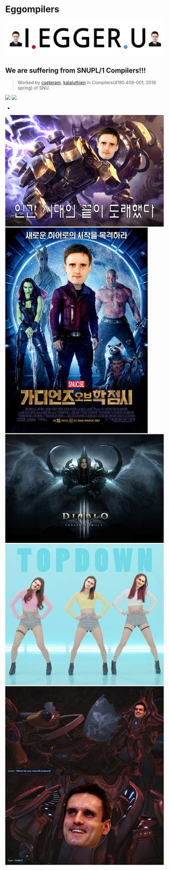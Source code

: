 # Eggompilers
![](https://github.com/cseteram/Eggompilers/blob/images/images/KakaoTalk_20160107_214203206.png)

## We are suffering from SNUPL/1 Compilers!!!
> Worked by [cseteram](https://github.com/cseteram), [kalaluthien](https://github.com/kalaluthien) in Compilers(4190.409-001, 2016 spring) of SNU.

![](http://www.snu.ac.kr/webdata/boards/enmedia/65da03fbe822bf23d07dbf313349e4cd.jpg)
![](http://img.ichannela.com/IMAGE/M16/2014/02/02/60529415.2-60529414.2.jpg?rev=1)

-

![](https://github.com/cseteram/Eggompilers/blob/images/images/Eggerbot.png)
![](https://github.com/cseteram/Eggompilers/blob/images/images/GaurdiansOfEgger.png)
![](https://github.com/cseteram/Eggompilers/blob/images/images/ParserOfSouls.png)
![](https://github.com/cseteram/Eggompilers/blob/images/images/TopDown.png)
![](https://github.com/cseteram/Eggompilers/blob/images/images/become.png)
